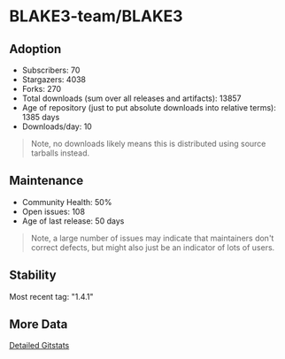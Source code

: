 # BLAKE3-team/BLAKE3

## Adoption

- Subscribers: 70
- Stargazers: 4038
- Forks: 270
- Total downloads (sum over all releases and artifacts): 13857
- Age of repository (just to put absolute downloads into relative terms): 1385 days
- Downloads/day: 10

> Note, no downloads likely means this is distributed using source tarballs instead.

## Maintenance

- Community Health: 50%
- Open issues: 108
- Age of last release: 50 days

> Note, a large number of issues may indicate that maintainers don't correct defects, but might also
> just be an indicator of lots of users.

## Stability

Most recent tag: "1.4.1"

## More Data

[Detailed Gitstats](/bazel-catalog/gitstats/BLAKE3-team/BLAKE3)

